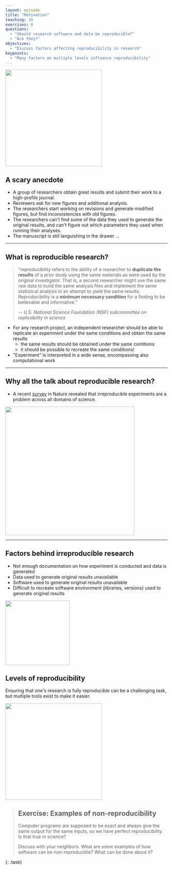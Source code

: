 ```yaml
---
layout: episode
title: "Motivation"
teaching: 10
exercises: 0
questions:
  - "Should research software and data be reproducible?"
  - "Are they?"
objectives:
  - "Discuss factors affecting reproducibility in research"
keypoints:
  - "Many factors on multiple levels influence reproducibility"
---
```


<img src="{{ site.baseurl }}/img/research_comic_phd.gif" style="height: 300px;"/>

## A scary anecdote

- A group of researchers obtain great results and submit their work to a high-profile journal.
- Reviewers ask for new figures and additional analysis.
- The researchers start working on revisions and generate modified figures, but find inconsistencies with old figures.
- The researchers can't find some of the data they used to generate the original results, and
  can't figure out which parameters they used when running their analyses.
- The manuscript is still languishing in the drawer ...

---

## What is reproducible research?

> “reproducibility refers to the ability of a researcher to **duplicate the
> results** of a prior study using the same materials as were used by the
> original investigator. That is, a second researcher might use the same raw
> data to build the same analysis files and implement the same statistical
> analysis in an attempt to yield the same results. Reproducibility is a
> **minimum necessary condition** for a finding to be believable and informative.”
>
> -- <cite> U.S. National Science Foundation (NSF) subcommittee on replicability in science</cite>

- For any research project, an independent researcher should be able to replicate an experiment under the same conditions and obtain the same results
  - the same results should be obtained under the same contitions
  - it should be possible to recreate the same conditions!
- "Experiment" is interpreted in a wide sense, encompassing also computational work

---

<!--
   <img src="{{ site.baseurl }}/img/reproducibility_figure.jpg" style="height: 200px;"/>
-->

## Why all the talk about reproducible research?
   - A recent [survey](http://www.nature.com/news/1-500-scientists-lift-the-lid-on-reproducibility-1.19970) in Nature revealed that irreproducible experiments are a problem across all domains of science.

 <img src="{{ site.baseurl }}/img/reproducibility_nature.png" style="height: 400px;"/>

---

## Factors behind irreproducible research

- Not enough documentation on how experiment is conducted and data is generated
- Data used to generate original results unavailable
- Software used to generate original results unavailable
- Difficult to recreate software environment (libraries, versions) used to generate original results

 <img src="{{ site.baseurl }}/img/Miracle.jpg" style="height: 200px;"/>

## Levels of reproducibility

Ensuring that one's research is fully reproducible can be a challenging task,
but multiple tools exist to make it easier.

<img src="{{ site.baseurl }}/img/repro-pyramid.png" style="height: 300px;"/>



> ## Exercise: Examples of non-reproducibility
>
> Computer programs are supposed to be exact and always give the same
> output for the same inputs, so we have perfect reproducibility.  Is
> that true in science?
>
> Discuss with your neighbors.  What are some examples of how software
> can be non-reproducible?  What can be done about it?
>
{: .task}

